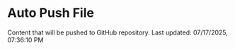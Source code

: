 # Auto Push File

Content that will be pushed to GitHub repository.
Last updated: 07/17/2025, 07:36:10 PM